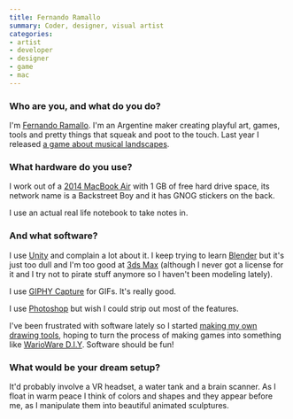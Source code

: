 ```yaml
---
title: Fernando Ramallo
summary: Coder, designer, visual artist
categories:
- artist
- developer
- designer
- game
- mac
---
```


### Who are you, and what do you do?

I'm [Fernando Ramallo](http://www.byfernando.com/ "Fernando's website."). I'm an Argentine maker creating playful art, games, tools and pretty things that squeak and poot to the touch. Last year I released [a game about musical landscapes][panoramical].

### What hardware do you use?

I work out of a [2014 MacBook Air][macbook-air] with 1 GB of free hard drive space, its network name is a Backstreet Boy and it has GNOG stickers on the back.

I use an actual real life notebook to take notes in.

### And what software?

I use [Unity][] and complain a lot about it. I keep trying to learn [Blender][] but it's just too dull and I'm too good at [3ds Max][3ds-max] (although I never got a license for it and I try not to pirate stuff anymore so I haven't been modeling lately).

I use [GIPHY Capture][giphy-capture] for GIFs. It's really good.

I use [Photoshop][] but wish I could strip out most of the features.

I've been frustrated with software lately so I started [making my own drawing tools](https://twitter.com/compositeredfox/status/783195466078924800 "Fernando's tweet about his drawing tools."), hoping to turn the process of making games into something like [WarioWare D.I.Y][warioware-diy]. Software should be fun!

### What would be your dream setup?

It'd probably involve a VR headset, a water tank and a brain scanner. As I float in warm peace I think of colors and shapes and they appear before me, as I manipulate them into beautiful animated sculptures.

[macbook-air]: https://www.apple.com/macbook-air/ "A very thin laptop."
[unity]: https://unity3d.com/unity/ "A cross-platform game development tool."
[3ds-max]: https://www.autodesk.com/products/3ds-max/overview "3D modelling and animation software."
[giphy-capture]: https://giphy.com/apps/giphycapture "GIF creation software for macOS."
[blender]: https://www.blender.org/ "A free, open-source 3D renderer."
[panoramical]: http://www.panoramic.al "An interactive landscapes game."
[photoshop]: https://www.adobe.com/products/photoshop.html "A bitmap image editor."
[warioware-diy]: https://en.wikipedia.org/wiki/WarioWare_D.I.Y. "A mini-game collection and game design tool for the DS."
